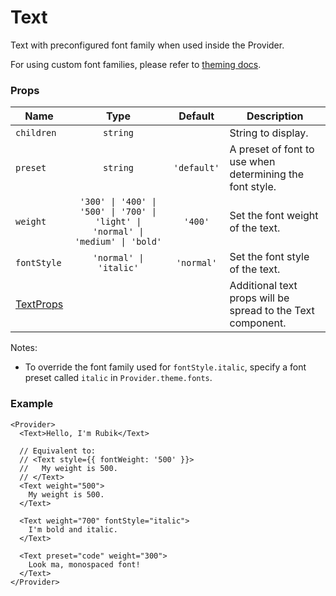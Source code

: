 # Text

Text with preconfigured font family when used inside the Provider.

For using custom font families, please refer to [theming docs](../Theming.md).

### Props

| Name                                                                      |                                      Type                                       |   Default   | Description                                                 |
| ------------------------------------------------------------------------- | :-----------------------------------------------------------------------------: | :---------: | ----------------------------------------------------------- |
| `children`                                                                |                                    `string`                                     |             | String to display.                                          |
| `preset`                                                                  |                                    `string`                                     | `'default'` | A preset of font to use when determining the font style.    |
| `weight`                                                                  | `'300' \| '400' \| '500' \| '700' \| 'light' \| 'normal' \| 'medium' \| 'bold'` |   `'400'`   | Set the font weight of the text.                            |
| `fontStyle`                                                               |                             `'normal' \| 'italic'`                              | `'normal'`  | Set the font style of the text.                             |
| [TextProps](https://facebook.github.io/react-native/docs/text.html#props) |                                                                                 |             | Additional text props will be spread to the Text component. |

Notes:

- To override the font family used for `fontStyle.italic`, specify a font preset called `italic` in `Provider.theme.fonts`.

### Example

```tsx
<Provider>
  <Text>Hello, I'm Rubik</Text>

  // Equivalent to:
  // <Text style={{ fontWeight: '500' }}>
  //   My weight is 500.
  // </Text>
  <Text weight="500">
    My weight is 500.
  </Text>

  <Text weight="700" fontStyle="italic">
    I'm bold and italic.
  </Text>

  <Text preset="code" weight="300">
    Look ma, monospaced font!
  </Text>
</Provider>
```
